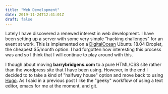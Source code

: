 ```yaml
---
title: "Web Development"
date: 2019-11-24T12:41:01Z
draft: false
---
```


Lately I have discovered a renewed interest in web development. I have been setting up a server with some very simple "hacking challenges" for an event at work. This is implemented on a [DigitalOcean](https://www.digitalocean.com "DigitalOcean's Homepage") Ubuntu 18.04 Droplet, the cheapest $5/month option. I had forgotten how interesting this process was and so I think that I will continue to play around with this.

I though about moving **barrybridgens.com** to a pure HTML/CSS site rather than the wordpress site that I have been using. However, in the end I decided to to take a kind of "halfway house" option and move back to using [Hugo](https://gohugo.io "Hugo Homepage"). As I said in a previous post I like the "geeky" workflow of using a text editor, emacs for me at the moment, and git.

